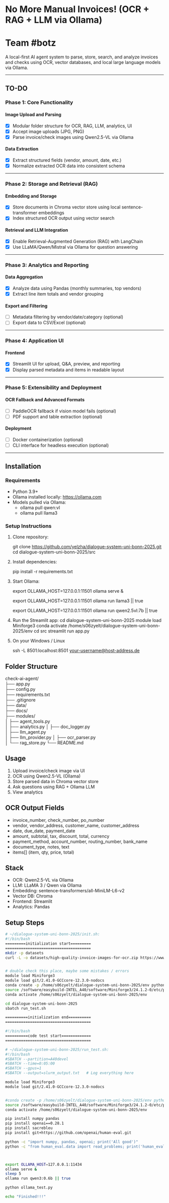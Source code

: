 # No More Manual Invoices! (OCR + RAG + LLM via Ollama)
# Team #botz

A local-first AI agent system to parse, store, search, and analyze invoices and checks using OCR, vector databases, and local large language models via Ollama.

---

## TO-DO

### Phase 1: Core Functionality

#### Image Upload and Parsing
- [x] Modular folder structure for OCR, RAG, LLM, analytics, UI
- [x] Accept image uploads (JPG, PNG)
- [x] Parse invoice/check images using Qwen2.5-VL via Ollama

#### Data Extraction
- [x] Extract structured fields (vendor, amount, date, etc.)
- [x] Normalize extracted OCR data into consistent schema

---

### Phase 2: Storage and Retrieval (RAG)

#### Embedding and Storage
- [x] Store documents in Chroma vector store using local sentence-transformer embeddings
- [x] Index structured OCR output using vector search

#### Retrieval and LLM Integration
- [x] Enable Retrieval-Augmented Generation (RAG) with LangChain
- [x] Use LLaMA/Qwen/Mistral via Ollama for question answering

---

### Phase 3: Analytics and Reporting

#### Data Aggregation
- [x] Analyze data using Pandas (monthly summaries, top vendors)
- [x] Extract line item totals and vendor grouping

#### Export and Filtering
- [ ] Metadata filtering by vendor/date/category (optional)
- [ ] Export data to CSV/Excel (optional)

---

### Phase 4: Application UI

#### Frontend
- [x] Streamlit UI for upload, Q&A, preview, and reporting
- [x] Display parsed metadata and items in readable layout

---

### Phase 5: Extensibility and Deployment

#### OCR Fallback and Advanced Formats
- [ ] PaddleOCR fallback if vision model fails (optional)
- [ ] PDF support and table extraction (optional)

#### Deployment
- [ ] Docker containerization (optional)
- [ ] CLI interface for headless execution (optional)

---

## Installation

### Requirements

- Python 3.9+
- Ollama installed locally: https://ollama.com
- Models pulled via Ollama:
  - ollama pull qwen:vl
  - ollama pull llama3

### Setup Instructions

1. Clone repository:

   git clone https://github.com/yelzha/dialogue-system-uni-bonn-2025.git  
   cd dialogue-system-uni-bonn-2025/src

2. Install dependencies:

   pip install -r requirements.txt

3. Start Ollama:

   export OLLAMA_HOST=127.0.0.1:11501
   ollama serve &

   export OLLAMA_HOST=127.0.0.1:11501
   ollama run llama3 || true

   export OLLAMA_HOST=127.0.0.1:11501
   ollama run qwen2.5vl:7b || true

4. Run the Streamlit app:
   cd dialogue-system-uni-bonn-2025
   module load Miniforge3
   conda activate /home/s06zyelt/dialogue-system-uni-bonn-2025/env
   cd src
   streamlit run app.py

5. On your Windows / Linux

   ssh -L 8501:localhost:8501 your-username@host-address.de

## Folder Structure

check-ai-agent/  
├── app.py  
├── config.py  
├── requirements.txt  
├── .gitignore  
├── data/  
├── docs/  
├── modules/   
│   ├── agent_tools.py  
│   ├── analytics.py 
│   ├── doc_logger.py    
│   ├── llm_agent.py   
│   ├── llm_provider.py 
│   ├── ocr_parser.py  
│   └── rag_store.py 
└── README.md

## Usage

1. Upload invoice/check image via UI
2. OCR using Qwen2.5-VL (Ollama)
3. Store parsed data in Chroma vector store
4. Ask questions using RAG + Ollama LLM
5. View analytics

## OCR Output Fields

- invoice_number, check_number, po_number  
- vendor, vendor_address, customer_name, customer_address  
- date, due_date, payment_date  
- amount, subtotal, tax, discount, total, currency  
- payment_method, account_number, routing_number, bank_name  
- document_type, notes, text  
- items[] (item, qty, price, total)

## Stack

- OCR: Qwen2.5-VL via Ollama  
- LLM: LLaMA 3 / Qwen via Ollama  
- Embedding: sentence-transformers/all-MiniLM-L6-v2  
- Vector DB: Chroma  
- Frontend: Streamlit  
- Analytics: Pandas



## Setup Steps
```sh
# ~/dialogue-system-uni-bonn-2025/init.sh:
#!/bin/bash
=========initialization start=========
======================================
mkdir -p datasets
curl -L -o datasets/high-quality-invoice-images-for-ocr.zip https://www.kaggle.com/api/v1/datasets/download/osamahosamabdellatif/high-quality-invoice-images-for-ocr


# double check this place, maybe some mistakes / errors
module load Miniforge3
module load git/2.41.0-GCCcore-12.3.0-nodocs
conda create -p /home/s06zyelt/dialogue-system-uni-bonn-2025/env python=3.10 -y
source /software/easybuild-INTEL_A40/software/Miniforge3/24.1.2-0/etc/profile.d/conda.sh
conda activate /home/s06zyelt/dialogue-system-uni-bonn-2025/env

cd dialogue-system-uni-bonn-2025
sbatch run_test.sh

==========initialization end==========
======================================
```






```sh
#!/bin/bash
==========code test start=============
======================================

# ~/dialogue-system-uni-bonn-2025/run_test.sh:
#!/bin/bash
#SBATCH --partition=A40devel
#SBATCH --time=0:05:00
#SBATCH --gpus=1
#SBATCH --output=slurm_output.txt   # Log everything here

module load Miniforge3
module load git/2.41.0-GCCcore-12.3.0-nodocs


#conda create -p /home/s06zyelt/dialogue-system-uni-bonn-2025/env python=3.10 -y
source /software/easybuild-INTEL_A40/software/Miniforge3/24.1.2-0/etc/profile.d/conda.sh
conda activate /home/s06zyelt/dialogue-system-uni-bonn-2025/env

pip install numpy pandas
pip install openai==0.28.1
pip install sacrebleu
pip install git+https://github.com/openai/human-eval.git

python -c "import numpy, pandas, openai; print('All good')"
python -c "from human_eval.data import read_problems; print('human_eval works')"



export OLLAMA_HOST=127.0.0.1:11434
ollama serve &
sleep 5
ollama run qwen3:0.6b || true

python ollama_test.py

echo "Finished!!!"








# ~/dialogue-system-uni-bonn-2025/ollama_test.py:
import requests

# old port: 11434

response = requests.post(
    'http://localhost:11500/api/generate',
    json={
        'model': 'qwen3:0.6b',
        'prompt': 'What is the capital of France?',
        'stream': False
    }
)

result = response.json()['response']

# Print to console (optional)
print(result)

# Save to a text file
with open('output.txt', 'w') as f:
    f.write(result)

==========code test end===============
======================================
```
